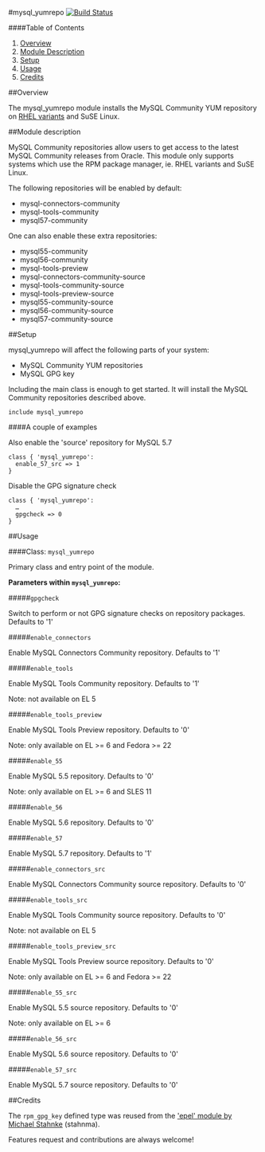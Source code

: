 #mysql_yumrepo
[![Build Status](https://travis-ci.org/antoineco/aco-mysql_yumrepo.svg?branch=master)](https://travis-ci.org/antoineco/aco-mysql_yumrepo)

####Table of Contents

1. [Overview](#overview)
2. [Module Description](#module-description)
3. [Setup](#setup)
4. [Usage](#usage)
5. [Credits](#credits)

##Overview

The mysql_yumrepo module installs the MySQL Community YUM repository on [RHEL variants](http://en.wikipedia.org/wiki/List_of_Linux_distributions#RHEL-based) and SuSE Linux.

##Module description

MySQL Community repositories allow users to get access to the latest MySQL Community releases from Oracle. This module only supports systems which use the RPM package manager, ie. RHEL variants and SuSE Linux.

The following repositories will be enabled by default:

* mysql-connectors-community
* mysql-tools-community
* mysql57-community

One can also enable these extra repositories:

* mysql55-community
* mysql56-community
* mysql-tools-preview
* mysql-connectors-community-source
* mysql-tools-community-source
* mysql-tools-preview-source
* mysql55-community-source
* mysql56-community-source
* mysql57-community-source

##Setup

mysql_yumrepo will affect the following parts of your system:

* MySQL Community YUM repositories
* MySQL GPG key

Including the main class is enough to get started. It will install the MySQL Community repositories described above.

```puppet
include mysql_yumrepo
```

####A couple of examples

Also enable the 'source' repository for MySQL 5.7

```puppet
class { 'mysql_yumrepo':
  enable_57_src => 1
}
```

Disable the GPG signature check

```puppet
class { 'mysql_yumrepo':
  …
  gpgcheck => 0
}
```

##Usage

####Class: `mysql_yumrepo`

Primary class and entry point of the module.

**Parameters within `mysql_yumrepo`:**

#####`gpgcheck`

Switch to perform or not GPG signature checks on repository packages. Defaults to '1'

#####`enable_connectors`

Enable MySQL Connectors Community repository. Defaults to '1'

#####`enable_tools`

Enable MySQL Tools Community repository. Defaults to '1'

Note: not available on EL 5

#####`enable_tools_preview`

Enable MySQL Tools Preview repository. Defaults to '0'

Note: only available on EL >= 6 and Fedora >= 22

#####`enable_55`

Enable MySQL 5.5 repository. Defaults to '0'

Note: only available on EL >= 6 and SLES 11

#####`enable_56`

Enable MySQL 5.6 repository. Defaults to '0'

#####`enable_57`

Enable MySQL 5.7 repository. Defaults to '1'

#####`enable_connectors_src`

Enable MySQL Connectors Community source repository. Defaults to '0'

#####`enable_tools_src`

Enable MySQL Tools Community source repository. Defaults to '0'

Note: not available on EL 5

#####`enable_tools_preview_src`

Enable MySQL Tools Preview source repository. Defaults to '0'

Note: only available on EL >= 6 and Fedora >= 22

#####`enable_55_src`

Enable MySQL 5.5 source repository. Defaults to '0'

Note: only available on EL >= 6

#####`enable_56_src`

Enable MySQL 5.6 source repository. Defaults to '0'

#####`enable_57_src`

Enable MySQL 5.7 source repository. Defaults to '0'

##Credits

The `rpm_gpg_key` defined type was reused from the ['epel' module by Michael Stahnke](https://forge.puppet.com/stahnma/epel) (stahnma).

Features request and contributions are always welcome!
